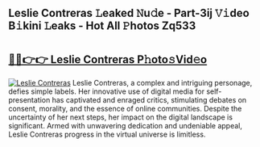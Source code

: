 ## Leslie Contreras 𝙻eaked 𝙽u𝚍e - Part-3ij 𝚅𝚒deo B𝚒kini 𝙻eaks - Hot All 𝙿hotos Zq533

# <h2><a href="http://ld3bx3u.urlbe.top/?page=Leslie+Contreras">🔗🔗👉👉 Leslie Contreras P𝚑oto𝚜Vid𝚎o</a></h2>

[![Leslie Contreras](https://i.imgur.com/eBuTRDB.gif)](http://ld3bx3u.urlbe.top/?page=Leslie+Contreras)
Leslie Contreras, a complex and intriguing personage, defies simple labels. Her innovative use of digital media for self-presentation has captivated and enraged critics, stimulating debates on consent, morality, and the essence of online communities. Despite the uncertainty of her next steps, her impact on the digital landscape is significant. Armed with unwavering dedication and undeniable appeal, Leslie Contreras progress in the virtual universe is limitless.
